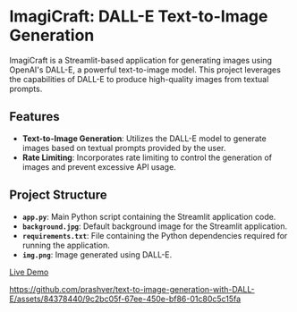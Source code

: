 # ImagiCraft: DALL-E Text-to-Image Generation

ImagiCraft is a Streamlit-based application for generating images using OpenAI's DALL-E, a powerful text-to-image model. This project leverages the capabilities of DALL-E to produce high-quality images from 
textual prompts.

## Features

- **Text-to-Image Generation**: Utilizes the DALL-E model to generate images based on textual prompts provided by the user.
- **Rate Limiting**: Incorporates rate limiting to control the generation of images and prevent excessive API usage.

## Project Structure

- **`app.py`**: Main Python script containing the Streamlit application code.
- **`background.jpg`**: Default background image for the Streamlit application.
- **`requirements.txt`**: File containing the Python dependencies required for running the application.
- **`img.png`**: Image generated using DALL-E.

[Live Demo](https://prashver-imagicraft.streamlit.app/)

https://github.com/prashver/text-to-image-generation-with-DALL-E/assets/84378440/9c2bc05f-67ee-450e-bf86-01c80c5c15fa

